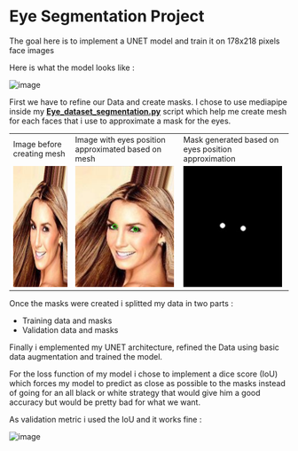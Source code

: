 # Eye Segmentation Project

The goal here is to implement a UNET model and train it on 178x218 pixels face images

Here is what the model looks like :

![image](https://github.com/Shifoue/Portfolio/assets/69169567/8eb8587b-0d9d-498c-9255-be0b518b7f7e)

First we have to refine our Data and create masks. I chose to use mediapipe inside my **[Eye_dataset_segmentation.py](https://github.com/Shifoue/Portfolio/blob/main/Eye_Segmentation_Project/Eye_dataset_segmentation.py)** script which help me create mesh for each faces that i use to approximate a mask for the eyes.

<table>
  <tr>
    <td>Image before creating mesh</td>
    <td>Image with eyes position approximated based on mesh</td>
    <td>Mask generated based on eyes position approximation</td>
  </tr>
  <tr>
    <td valign="top"><img src="head1_nomask.PNG" width=178 height=218/></td>
    <td valign="top"><img src="head1_nomask_mediapipe.PNG" width=178 height=218/></td>
    <td valign="top"><img src="Head1_mask.PNG" width=178 height=218/></td>
  </tr>
</table>

Once the masks were created i splitted my data in two parts :
  - Training data and masks
  - Validation data and masks

Finally i emplemented my UNET architecture, refined the Data using basic data augmentation and trained the model.

For the loss function of my model i chose to implement a dice score (IoU) which forces my model to predict as close as possible to the masks instead of going for an all black or white strategy that would give him a good accuracy but would be pretty bad for what we want.

As validation metric i used the IoU and it works fine :

![image](https://github.com/Shifoue/Portfolio/assets/69169567/67614430-a71b-46a7-b3ad-2127fe637bfc)
